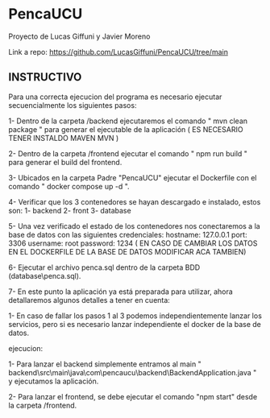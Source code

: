 # PencaUCU
Proyecto de Lucas Giffuni y Javier Moreno

Link a repo: https://github.com/LucasGiffuni/PencaUCU/tree/main

## INSTRUCTIVO


Para una correcta ejecucion del programa es necesario ejecutar secuencialmente los siguientes pasos:

1- Dentro de la carpeta /backend ejecutaremos el comando " mvn clean package " para generar el ejecutable de la aplicación ( ES NECESARIO TENER INSTALDO MAVEN MVN )

2- Dentro de la carpeta /frontend ejecutar el comando " npm run build " para generar el build del frontend.

3- Ubicados en la carpeta Padre "PencaUCU" ejecutar el Dockerfile con el comando " docker compose up -d ".

4- Verificar que los 3 contenedores se hayan descargado e instalado, estos son:
    1- backend
    2- front
    3- database

5- Una vez verificado el estado de los contenedores nos conectaremos a la base de datos con las siguientes credenciales:
    hostname: 127.0.0.1
    port: 3306
    username: root
    password: 1234
    ( EN CASO DE CAMBIAR LOS DATOS EN EL DOCKERFILE DE LA BASE DE DATOS MODIFICAR ACA TAMBIEN)

6- Ejecutar el archivo penca.sql dentro de la carpeta BDD (database\penca.sql).

7- En este punto la aplicación ya está preparada para utilizar, ahora detallaremos algunos detalles a tener en cuenta:

1- En caso de fallar los pasos 1 al 3 podemos independientemente lanzar los servicios, pero si es necesario lanzar independiente el docker de la base de datos.

ejecucion: 

1- Para lanzar el backend simplemente entramos al main " backend\src\main\java\com\pencaucu\backend\BackendApplication.java " y ejecutamos la aplicación.

2- Para lanzar el frontend, se debe ejecutar el comando "npm start" desde la carpeta /frontend.